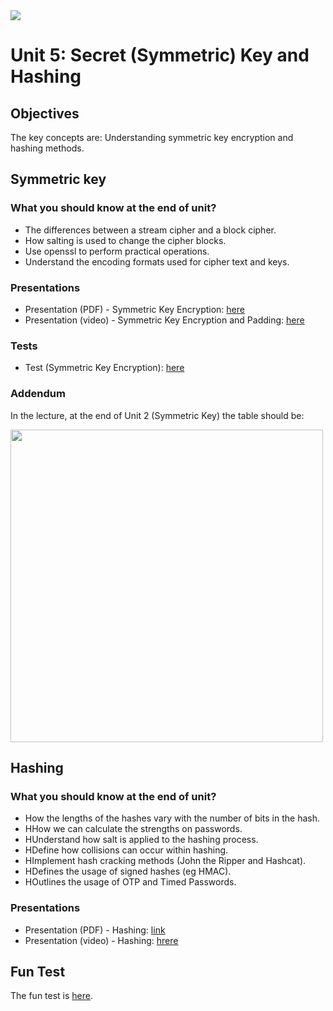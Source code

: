 <img src="https://github.com/billbuchanan/csn09112/blob/master/zadditional/top_csn09112.png"/>
<h1 id="logo">Unit 5: Secret (Symmetric) Key and Hashing</h1>
<h2>Objectives</h2>


<p>The key concepts are: Understanding symmetric key encryption and hashing methods.</p>

<h2>Symmetric key</h2>

<h3>What you should know at the end of unit?</h3>
<ul>
<li>The differences between a stream cipher and a block cipher.</li>
<li>How salting is used to change the cipher blocks.</li>
<li>Use openssl to perform practical operations.</li>
<li>Understand the encoding formats used for cipher text and keys.</li>
</ul>

<h3>Presentations</h3>

<ul>
    <li>Presentation (PDF) - Symmetric Key Encryption: <a href="https://github.com/billbuchanan/csn09112/blob/master/week05_secretkey/lecture/chapter02_secret.pdf" target="_blank">here</a></li>
    <li> Presentation (video) - Symmetric Key Encryption and Padding: <a href="https://www.youtube.com/watch?v=nLRV34K3xIo&feature=youtu.be" target="_blank">here</a> </li>
</ul>
<h3>Tests</h3>
<ul>
    <li>Test (Symmetric Key Encryption): <a href="https://asecuritysite.com/tests/tests?sortBy=cryptobook02" target="_blank">here</a></li>
</ul>    

<h3>Addendum</h3>

In the lecture, at the end of Unit 2 (Symmetric Key) the table should be:

<img src="https://github.com/billbuchanan/csn09112/blob/master/week05_secretkey/lecture/unit02_update.png" width="500px"/>

<h2>Hashing</h2>
<h3>What you should know at the end of unit?</h2>
<ul>
    <li>How the lengths of the hashes vary with the number of bits in the hash.</li>
    <li>HHow we can calculate the strengths on passwords.</li>
    <li>HUnderstand how salt is applied to the hashing process.</li>
    <li>HDefine how collisions can occur within hashing.</li>
    <li>HImplement hash cracking methods (John the Ripper and Hashcat).</li>
    <li>HDefines the usage of signed hashes (eg HMAC).</li>
    <li>HOutlines the usage of OTP and Timed Passwords.</li>
</ul>
<h3>Presentations</h3>
<ul>
    <li>Presentation (PDF) - Hashing: <a href="https://github.com/billbuchanan/csn09112/blob/master/week05_secretkey/lecture/chapter03_hashing.pdf" target="_blank">link</a></li>
    <li>Presentation (video) - Hashing: <a href="https://www.youtube.com/watch?v=3D11YGD4vFQ" target="_blank">hrere</a></li>
    </ul>
    

<h2>Fun Test</h2>
The fun test is <a href="https://www.mentimeter.com/s/6627a76d5f0d06865b1fdda5b4fe634b/3eb24007164d" target="_blank">here</a>.

